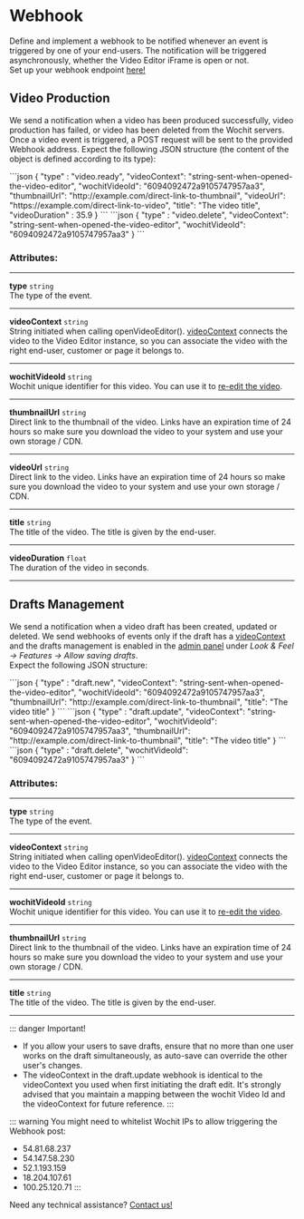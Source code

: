 # Webhook

Define and implement a webhook to be notified whenever an event is triggered by one of your end-users. The notification will be triggered asynchronously, whether the Video Editor iFrame is open or not.     
Set up your webhook endpoint [here!](https://admin.wochit.com/developers/integration-setup)   


## Video Production

We send a notification when a video has been produced successfully, video production has failed, or video has been deleted from the Wochit servers. Once a video event is triggered, a POST request will be sent to the provided Webhook address. Expect the following JSON structure (the content of the object is defined according to its type):   

<code-group>  
<code-block title="Video Produced" active>
```json
{
    "type" : "video.ready",
    "videoContext": "string-sent-when-opened-the-video-editor",
    "wochitVideoId": "6094092472a9105747957aa3",
    "thumbnailUrl": "http://example.com/direct-link-to-thumbnail",    
    "videoUrl": "https://example.com/direct-link-to-video", 
    "title": "The video title",
    "videoDuration" : 35.9
}
```
</code-block>

<code-block title="Video Deleted">
```json
{
    "type" : "video.delete",
    "videoContext": "string-sent-when-opened-the-video-editor",
    "wochitVideoId": "6094092472a9105747957aa3"
}
```

</code-block>

</code-group>

### Attributes:
***
**type** <code>string</code>   
The type of the event.
***
**videoContext** <code>string</code>   
String initiated when calling openVideoEditor(). [videoContext](/embed.html#customize-the-wochit-video-editor-by-using-the-following-properties) connects the video to the Video Editor instance, so you can associate the video with the right end-user, customer or page it belongs to. 
***
**wochitVideoId** <code>string</code>  
Wochit unique identifier for this video. You can use it to [re-edit the video](/embed.html#customize-the-wochit-video-editor-by-using-the-following-properties). 
***
**thumbnailUrl** <code>string</code>  
Direct link to the thumbnail of the video. Links have an expiration time of 24 hours so make sure you download the video to your system and use your own storage / CDN.    
***
**videoUrl** <code>string</code>  
Direct link to the video. Links have an expiration time of 24 hours so make sure you download the video to your system and use your own storage / CDN.  
***
**title** <code>string</code>  
The title of the video. The title is given by the end-user. 
***
**videoDuration** <code>float</code>  
The duration of the video in seconds. 
***


## Drafts Management
We send a notification when a video draft has been created, updated or deleted. We send webhooks of events only if the draft has a [videoContext](/embed.html#customize-the-wochit-video-editor-by-using-the-following-properties) and the drafts management is enabled in the [admin panel](https://admin.wochit.com/my-video-editor) under *Look & Feel -> Features -> Allow saving drafts*.     
Expect the following JSON structure:

<code-group>
<code-block title="New Draft" active>
```json
{
    "type" : "draft.new",
    "videoContext": "string-sent-when-opened-the-video-editor",
    "wochitVideoId": "6094092472a9105747957aa3",
    "thumbnailUrl": "http://example.com/direct-link-to-thumbnail",    
    "title": "The video title" 
}
```
</code-block>



<code-block title="Draft Updated" >
```json
{
    "type" : "draft.update",
    "videoContext": "string-sent-when-opened-the-video-editor",
    "wochitVideoId": "6094092472a9105747957aa3",
    "thumbnailUrl": "http://example.com/direct-link-to-thumbnail",    
    "title": "The video title" 
}
```
</code-block>

<code-block title="Draft Deleted" >
```json
{
    "type" : "draft.delete",
    "wochitVideoId": "6094092472a9105747957aa3"
}
```
</code-block>

</code-group>


### Attributes:
***
**type** <code>string</code>   
The type of the event.
***
**videoContext** <code>string</code>   
String initiated when calling openVideoEditor(). [videoContext](/embed.html#customize-the-wochit-video-editor-by-using-the-following-properties) connects the video to the Video Editor instance, so you can associate the video with the right end-user, customer or page it belongs to. 
***
**wochitVideoId** <code>string</code>  
Wochit unique identifier for this video. You can use it to [re-edit the video](/embed.html#customize-the-wochit-video-editor-by-using-the-following-properties). 
***
**thumbnailUrl** <code>string</code>  
Direct link to the thumbnail of the video. Links have an expiration time of 24 hours so make sure you download the video to your system and use your own storage / CDN.    
***
**title** <code>string</code>  
The title of the video. The title is given by the end-user. 
***

::: danger Important!   
* If you allow your users to save drafts, ensure that no more than one user works on the draft simultaneously, as auto-save can override the other user's changes.    
* The videoContext in the draft.update webhook is identical to the videoContext you used when first initiating the draft edit. It's strongly advised that you maintain a mapping between the wochit Video Id and the videoContext for future reference.
::: 

::: warning You might need to whitelist Wochit IPs to allow triggering the Webhook post:
* 54.81.68.237
* 54.147.58.230
* 52.1.193.159
* 18.204.107.61
* 100.25.120.71
:::


Need any technical assistance? [Contact us!](https://www.wochit.com/contact)   